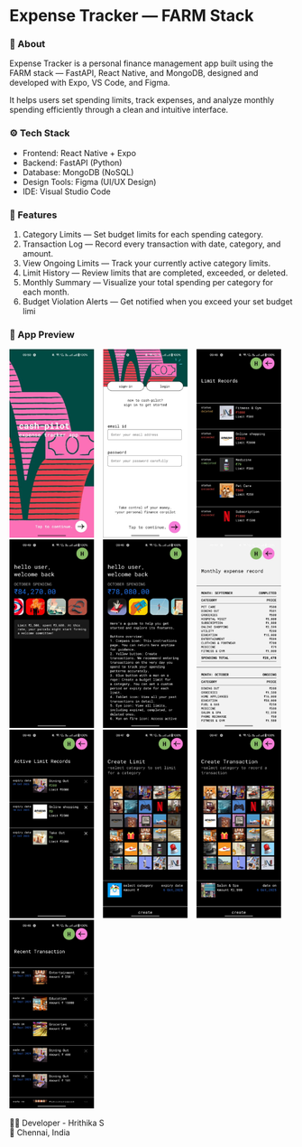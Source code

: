 # Expense Tracker — FARM Stack
### 🧩 About
Expense Tracker is a personal finance management app built using the FARM stack — FastAPI, React Native, and MongoDB, designed and developed with Expo, VS Code, and Figma.

It helps users set spending limits, track expenses, and analyze monthly spending efficiently through a clean and intuitive interface.

### ⚙️ Tech Stack
  * Frontend: React Native + Expo
  * Backend: FastAPI (Python)
  * Database: MongoDB (NoSQL)
  * Design Tools: Figma (UI/UX Design)
  * IDE: Visual Studio Code

### 🚀 Features
1. Category Limits — Set budget limits for each spending category.
2. Transaction Log — Record every transaction with date, category, and amount.
3. View Ongoing Limits — Track your currently active category limits.
4. Limit History — Review limits that are completed, exceeded, or deleted.
5. Monthly Summary — Visualize your total spending per category for each month.
6. Budget Violation Alerts — Get notified when you exceed your set budget limi

### 📸 App Preview
<p alig="center">
 <img src="preview/app.jpg" alt="App Screen" width="150"/>
 &nbsp;&nbsp;
  <img src="preview/authentication-screen.jpg" alt="App Screen" width="150"/>
 &nbsp;&nbsp;
  <img src="preview/budget-records-screen.jpg" alt="App Screen" width="150"/>
 &nbsp;&nbsp;
  <img src="preview/budget-violation-remainder-screen.jpg" alt="App Screen" width="150"/>
 &nbsp;&nbsp;
  <img src="preview/main-screen.jpg" alt="App Screen" width="150"/>
 &nbsp;&nbsp;
  <img src="preview/monthly-summary-screen.jpg" alt="App Screen" width="150"/>
 &nbsp;&nbsp;
  <img src="preview/ongoing-budget-screen.jpg" alt="App Screen" width="150"/>
 &nbsp;&nbsp;
  <img src="preview/set-budget-screen.jpg" alt="App Screen" width="150"/>
 &nbsp;&nbsp;
  <img src="preview/transaction-entry-screen.jpg" alt="App Screen" width="150"/>
 &nbsp;&nbsp;
  <img src="preview/transaction-record-screen.jpg" alt="App Screen" width="150"/>
 &nbsp;&nbsp;
</p>
🧑‍💻 Developer - Hrithika S <br/>
📍 Chennai, India
